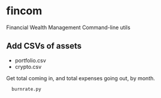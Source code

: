 # fincom
Financial Wealth Management Command-line utils


## Add CSVs of assets

* portfolio.csv
* crypto.csv


Get total coming in, and total expenses going out, by month.

```
  burnrate.py
```
